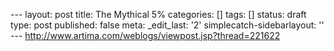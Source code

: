 --- layout: post title: The Mythical 5% categories: \[\] tags: \[\] status: draft type: post published: false meta: \_edit\_last: \'2\' simplecatch-sidebarlayout: \'\' --- http://www.artima.com/weblogs/viewpost.jsp?thread=221622 
